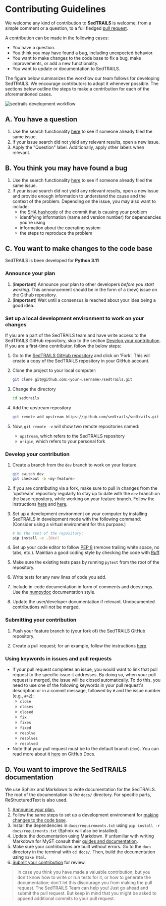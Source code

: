 # Contributing Guidelines

We welcome any kind of contribution to **SedTRAILS** is welcome, from a simple comment or a question, to a full fledged [pull request](https://help.github.com/articles/about-pull-requests/). 

A contribution can be made in the following cases:

- You have a question.
- You think you may have found a bug, including unexpected behavior.
- You want to make changes to the code base to fix a bug, make improvements, or add a new functionality.
- You want to update or documentation to SedTRAILS.

The figure below summarizes the workflow our team follows for developing SedTRAILS. We encourage contributors to adopt it whenever possible. The sections below outline the steps to make a contribution for each of the aforementioned cases.

![sedtrails development workflow](docs/_static/img/sedtrails-workflow.png)

## A.  You have a question

1. Use the search functionality [here](https://github.com/sedtrails/sedtrails/issues) to see if someone already filed the same issue.
1. If your issue search did not yield any relevant results, open a new issue.
1. Apply the "Question" label. Additionally, apply other labels when relevant.

## B. You think you may have found a bug

1. Use the search functionality [here](https://github.com/sedtrails/sedtrails/issues) to see if someone already filed the same issue.
1. If your issue search did not yield any relevant results, open a new issue and provide enough information to understand the cause and the context of the problem. Depending on the issue, you may also want to include:
    - the [SHA hashcode](https://help.github.com/articles/autolinked-references-and-urls/#commit-shas) of the commit that is causing your problem
    - identifying information (name and version number) for dependencies you're using
    - information about the operating system
    - the steps to reproduce the problem

## C. You want to make changes to the code base

SedTRAILS is been developed for **Python 3.11**

### Announce your plan

1. (**important**) Announce your plan to other developers *before you start working*. This announcement should be in the form of a (new) issue on the Github repository.
2. (**important**) Wait until a consensus is reached about your idea being a good idea.


### Set up a local development environment to work on your changes

If you are a part of the SedTRAILS team and have write access to the SedTRAILS GitHub repository, skip to the section [Develop your contribution](CONTRIBUTING.md#develop-your-contribution). If you are a first-time contributor, follow the below steps:

1. Go to the [SedTRAILS GitHub repository](https://github.com/sedtrails/sedtrails) and click on 'Fork'. This will create a copy of the SedTRAILS repository in your GitHub account. 
            
1. Clone the project to your local computer:
        
    ```bash
    git clone git@github.com:<your-username>/sedtrails.git
    ```

1. Change the directory

    ```bash
    cd sedtrails
    ```


2. Add the upstream repository

    ```bash
    git remote add upstream https://github.com/sedtrails/sedtrails.git
    ```  

3. Now, `git remote -v` will show two remote repositories named:

    * `upstream`, which refers to the SedTRAILS repository 
    * `origin`, which refers to your personal fork

### Develop your contribution

1. Create a branch from the `dev` branch to work on your feature.

    ```bash
    git switch dev
    git checkout -b <my-feature>
    ```  

2. If you are contributing via a fork, make sure to pull in changes from the 'upstream' repository regularly to stay up to date with the `dev` branch on the base repository, while working on your feature branch. Follow the instructions [here](https://docs.github.com/en/pull-requests/collaborating-with-pull-requests/working-with-forks/configuring-a-remote-repository-for-a-fork) and [here](https://docs.github.com/en/pull-requests/collaborating-with-pull-requests/working-with-forks/syncing-a-fork).

3. Set up a development environment on your computer by installing SedTRAILS in development mode with the following command: (Consider using a virtual environment for this purpose.)

    ```bash
    # On the root of the repository:
    pip install -e .[dev]
    ```
    
4. Set up your code editor to follow [PEP 8](https://peps.python.org/pep-0008/) (remove trailing white space, no tabs, etc.). Maintian a good coding style by checking the code with [Ruff](https://docs.astral.sh/ruff/).

5. Make sure the existing tests pass by running `pytest` from the root of the repository. 

6. Write tests for any new lines of code you add. 

7. Include in-code documentation in form of comments and docstrings. Use the [numpydoc](https://numpydoc.readthedocs.io/en/latest/format.html#docstring-standard) documentation style.

8. Update the user/developer documentation if relevant. Undocumented contributions will not be merged.

### Submitting your contribution

1. Push your feature branch to (your fork of) the SedTRAILS GitHub repository.

1. Create a pull request; for an example, follow the instructions [here](https://help.github.com/articles/creating-a-pull-request/).

### Using keywords in issues and pull requests

- If your pull request completes an issue, you would want to link that pull request to the specific issue it addresses. By doing so, when your pull request is merged, the issue will be closed automatically. To do this, you need to use one of the following keywords in your pull request's description or in a commit message, followed by `#` and the issue number (e.g., `#42`):
  - `close`
  - `closes`
  - `closed`
  - `fix`
  - `fixes`
  - `fixed`
  - `resolve`
  - `resolves`
  - `resolved`
- Note that your pull request must be to the default branch (`dev`). You can read more about it [here](https://docs.github.com/en/issues/tracking-your-work-with-issues/using-issues/linking-a-pull-request-to-an-issue) on GitHub Docs.

## D. You want to improve the SedTRAILS documentation

We use Sphinx and Markdown to write documentation for the SedTRAILS. The root of the documentation is the `docs/` directory. For specific parts, ReStructuredText is also used.

1. [Announce your plan.](https://github.com/sedtrails/sedtrails/blob/dev/CONTRIBUTING.md#announce-your-plan)
2. Follow the same steps to set up a development environment for [making changes to the code base](https://github.com/sedtrails/sedtrails/blob/dev/CONTRIBUTING.md#set-up-a-local-development-environment-to-work-on-your-changes).
3. Install the dependencies in `docs/requirements.txt` using `pip install -r docs/requirments.txt` (Sphnix will also be installed).
4. Update the documentation using Markdown. If unfamiliar with writing Markdown for MyST consult their [guides and documentation](https://myst-parser.readthedocs.io/en/latest/syntax/optional.html).
5. Make sure your contributions are built without errors. Go to the `docs` directory in the terminal with `cd docs/`. Then, build the documentation using `make html`.
6. [Submit your contribution](https://github.com/sedtrails/sedtrails/blob/dev/CONTRIBUTING.md#submitting-your-contribution) for review.

> In case you think you have made a valuable contribution, but you don't know how to write or run tests for it, or how to generate the documentation; don't let this discourage you from making the pull request. The SedTRAILS Team can help you! Just go ahead and submit the pull request. But keep in mind that you might be asked to append additional commits to your pull request.